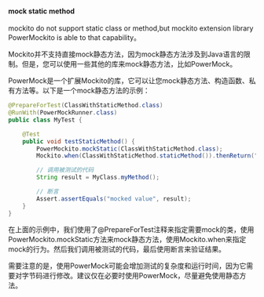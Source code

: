 #### mock static method

mockito do not support static class or method,but mockito extension library PowerMockito is able to that capability。

Mockito并不支持直接mock静态方法，因为mock静态方法涉及到Java语言的限制。但是，您可以使用一些其他的库来mock静态方法，比如PowerMock。

PowerMock是一个扩展Mockito的库，它可以让您mock静态方法、构造函数、私有方法等。以下是一个mock静态方法的示例：

```java
@PrepareForTest(ClassWithStaticMethod.class)
@RunWith(PowerMockRunner.class)
public class MyTest {

    @Test
    public void testStaticMethod() {
        PowerMockito.mockStatic(ClassWithStaticMethod.class);
        Mockito.when(ClassWithStaticMethod.staticMethod()).thenReturn("mocked value");

        // 调用被测试的代码
        String result = MyClass.myMethod();

        // 断言
        Assert.assertEquals("mocked value", result);
    }
}
```

在上面的示例中，我们使用了@PrepareForTest注释来指定需要mock的类，使用PowerMockito.mockStatic方法来mock静态方法，使用Mockito.when来指定mock的行为。然后我们调用被测试的代码，最后使用断言来验证结果。

需要注意的是，使用PowerMock可能会增加测试的复杂度和运行时间，因为它需要对字节码进行修改。建议仅在必要时使用PowerMock，尽量避免使用静态方法。
